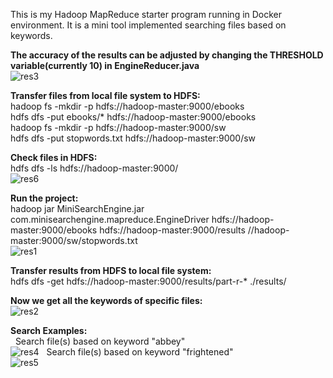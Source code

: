 This is my Hadoop MapReduce starter program running in Docker environment. It is a mini tool implemented searching files based on keywords.<br/> 

**The accuracy of the results can be adjusted by changing the THRESHOLD variable(currently 10) in EngineReducer.java**<br/>
![res3](https://cloud.githubusercontent.com/assets/22739177/21577060/a0df58c8-cf01-11e6-99cb-aa3406ee2085.PNG)

**Transfer files from local file system to HDFS:**<br/>
hadoop fs -mkdir -p hdfs://hadoop-master:9000/ebooks<br/>
hdfs dfs -put ebooks/* hdfs://hadoop-master:9000/ebooks<br/>
hadoop fs -mkdir -p hdfs://hadoop-master:9000/sw<br/>
hdfs dfs -put stopwords.txt hdfs://hadoop-master:9000/sw<br/>

**Check files in HDFS:**<br/>
hdfs dfs -ls hdfs://hadoop-master:9000/<br/>
![res6](https://cloud.githubusercontent.com/assets/22739177/21577062/a0e17270-cf01-11e6-8f47-68db9c5dbfb7.PNG)

**Run the project:**<br/>
hadoop jar MiniSearchEngine.jar com.minisearchengine.mapreduce.EngineDriver hdfs://hadoop-master:9000/ebooks hdfs://hadoop-master:9000/results //hadoop-master:9000/sw/stopwords.txt<br/>
![res1](https://cloud.githubusercontent.com/assets/22739177/21577059/a0df450e-cf01-11e6-9c76-0ddb97cb1aeb.PNG)

**Transfer results from HDFS to local file system:**<br/>
hdfs dfs -get hdfs://hadoop-master:9000/results/part-r-* ./results/<br/>

**Now we get all the keywords of specific files:**<br/>
![res2](https://cloud.githubusercontent.com/assets/22739177/21577057/a0df427a-cf01-11e6-837c-9f0949beb4b3.PNG)

**Search Examples:**<br/>
&nbsp;&nbsp;Search file(s) based on keyword "abbey"<br/>
![res4](https://cloud.githubusercontent.com/assets/22739177/21577058/a0df5e5e-cf01-11e6-9fdb-76cb610c7b3c.PNG)
&nbsp;&nbsp;Search file(s) based on keyword "frightened"<br/>
![res5](https://cloud.githubusercontent.com/assets/22739177/21577061/a0dfb99e-cf01-11e6-9110-a57ed8c16849.PNG)

